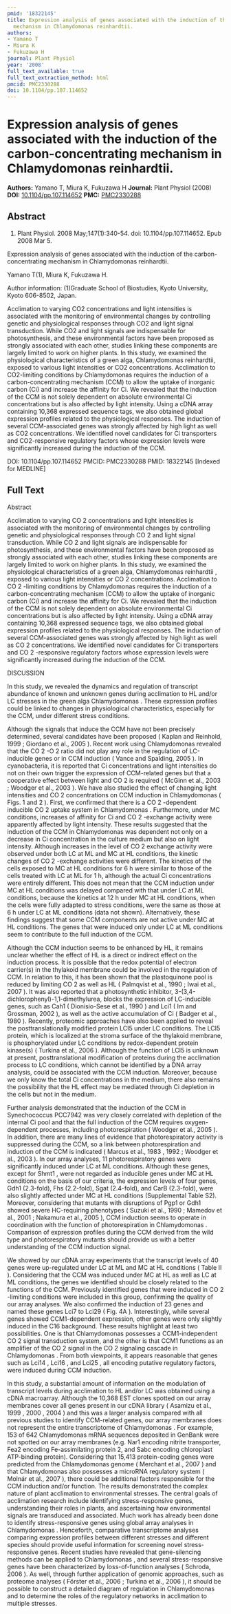 ```yaml
---
pmid: '18322145'
title: Expression analysis of genes associated with the induction of the carbon-concentrating
  mechanism in Chlamydomonas reinhardtii.
authors:
- Yamano T
- Miura K
- Fukuzawa H
journal: Plant Physiol
year: '2008'
full_text_available: true
full_text_extraction_method: html
pmcid: PMC2330288
doi: 10.1104/pp.107.114652
---
```


# Expression analysis of genes associated with the induction of the carbon-concentrating mechanism in Chlamydomonas reinhardtii.
**Authors:** Yamano T, Miura K, Fukuzawa H
**Journal:** Plant Physiol (2008)
**DOI:** [10.1104/pp.107.114652](https://doi.org/10.1104/pp.107.114652)
**PMC:** [PMC2330288](https://www.ncbi.nlm.nih.gov/pmc/articles/PMC2330288/)

## Abstract

1. Plant Physiol. 2008 May;147(1):340-54. doi: 10.1104/pp.107.114652. Epub 2008
Mar  5.

Expression analysis of genes associated with the induction of the 
carbon-concentrating mechanism in Chlamydomonas reinhardtii.

Yamano T(1), Miura K, Fukuzawa H.

Author information:
(1)Graduate School of Biostudies, Kyoto University, Kyoto 606-8502, Japan.

Acclimation to varying CO2 concentrations and light intensities is associated 
with the monitoring of environmental changes by controlling genetic and 
physiological responses through CO2 and light signal transduction. While CO2 and 
light signals are indispensable for photosynthesis, and these environmental 
factors have been proposed as strongly associated with each other, studies 
linking these components are largely limited to work on higher plants. In this 
study, we examined the physiological characteristics of a green alga, 
Chlamydomonas reinhardtii, exposed to various light intensities or CO2 
concentrations. Acclimation to CO2-limiting conditions by Chlamydomonas requires 
the induction of a carbon-concentrating mechanism (CCM) to allow the uptake of 
inorganic carbon (Ci) and increase the affinity for Ci. We revealed that the 
induction of the CCM is not solely dependent on absolute environmental Ci 
concentrations but is also affected by light intensity. Using a cDNA array 
containing 10,368 expressed sequence tags, we also obtained global expression 
profiles related to the physiological responses. The induction of several 
CCM-associated genes was strongly affected by high light as well as CO2 
concentrations. We identified novel candidates for Ci transporters and 
CO2-responsive regulatory factors whose expression levels were significantly 
increased during the induction of the CCM.

DOI: 10.1104/pp.107.114652
PMCID: PMC2330288
PMID: 18322145 [Indexed for MEDLINE]

## Full Text

Abstract

Acclimation to varying CO 2 concentrations and light intensities is associated with the monitoring of environmental changes by controlling genetic and physiological responses through CO 2 and light signal transduction. While CO 2 and light signals are indispensable for photosynthesis, and these environmental factors have been proposed as strongly associated with each other, studies linking these components are largely limited to work on higher plants. In this study, we examined the physiological characteristics of a green alga, Chlamydomonas reinhardtii , exposed to various light intensities or CO 2 concentrations. Acclimation to CO 2 -limiting conditions by Chlamydomonas requires the induction of a carbon-concentrating mechanism (CCM) to allow the uptake of inorganic carbon (Ci) and increase the affinity for Ci. We revealed that the induction of the CCM is not solely dependent on absolute environmental Ci concentrations but is also affected by light intensity. Using a cDNA array containing 10,368 expressed sequence tags, we also obtained global expression profiles related to the physiological responses. The induction of several CCM-associated genes was strongly affected by high light as well as CO 2 concentrations. We identified novel candidates for Ci transporters and CO 2 -responsive regulatory factors whose expression levels were significantly increased during the induction of the CCM.

DISCUSSION

In this study, we revealed the dynamics and regulation of transcript abundance of known and unknown genes during acclimation to HL and/or LC stresses in the green alga Chlamydomonas . These expression profiles could be linked to changes in physiological characteristics, especially for the CCM, under different stress conditions.

Although the signals that induce the CCM have not been precisely determined, several candidates have been proposed ( Kaplan and Reinhold, 1999 ; Giordano et al., 2005 ). Recent work using Chlamydomonas revealed that the CO 2 -O 2 ratio did not play any role in the regulation of LC-inducible genes or in CCM induction ( Vance and Spalding, 2005 ). In cyanobacteria, it is reported that Ci concentrations and light intensities do not on their own trigger the expression of CCM-related genes but that a cooperative effect between light and CO 2 is required ( McGinn et al., 2003 ; Woodger et al., 2003 ). We have also studied the effect of changing light intensities and CO 2 concentrations on CCM induction in Chlamydomonas ( Figs. 1 and 2 ). First, we confirmed that there is a CO 2 -dependent inducible CO 2 uptake system in Chlamydomonas . Furthermore, under MC conditions, increases of affinity for Ci and CO 2 -exchange activity were apparently affected by light intensity. These results suggested that the induction of the CCM in Chlamydomonas was dependent not only on a decrease in Ci concentration in the culture medium but also on light intensity. Although increases in the level of CO 2 exchange activity were observed under both LC at ML and MC at HL conditions, the kinetic changes of CO 2 -exchange activities were different. The kinetics of the cells exposed to MC at HL conditions for 6 h were similar to those of the cells treated with LC at ML for 1 h, although the actual Ci concentrations were entirely different. This does not mean that the CCM induction under MC at HL conditions was delayed compared with that under LC at ML conditions, because the kinetics at 12 h under MC at HL conditions, when the cells were fully adapted to stress conditions, were the same as those at 6 h under LC at ML conditions (data not shown). Alternatively, these findings suggest that some CCM components are not active under MC at HL conditions. The genes that were induced only under LC at ML conditions seem to contribute to the full induction of the CCM.

Although the CCM induction seems to be enhanced by HL, it remains unclear whether the effect of HL is a direct or indirect effect on the induction process. It is possible that the redox potential of electron carrier(s) in the thylakoid membrane could be involved in the regulation of CCM. In relation to this, it has been shown that the plastoquinone pool is reduced by limiting CO 2 as well as HL ( Palmqvist et al., 1990 ; Iwai et al., 2007 ). It was also reported that a photosynthetic inhibitor, 3-(3,4-dichlorophenyl)-1,1-dimethylurea, blocks the expression of LC-inducible genes, such as Cah1 ( Dionisio-Sese et al., 1990 ) and Lci1 ( Im and Grossman, 2002 ), as well as the active accumulation of Ci ( Badger et al., 1980 ). Recently, proteomic approaches have also been applied to reveal the posttranslationally modified protein LCI5 under LC conditions. The LCI5 protein, which is localized at the stroma surface of the thylakoid membrane, is phosphorylated under LC conditions by redox-dependent protein kinase(s) ( Turkina et al., 2006 ). Although the function of LCI5 is unknown at present, posttranslational modification of proteins during the acclimation process to LC conditions, which cannot be identified by a DNA array analysis, could be associated with the CCM induction. Moreover, because we only know the total Ci concentrations in the medium, there also remains the possibility that the HL effect may be mediated through Ci depletion in the cells but not in the medium.

Further analysis demonstrated that the induction of the CCM in Synechococcus PCC7942 was very closely correlated with depletion of the internal Ci pool and that the full induction of the CCM requires oxygen-dependent processes, including photorespiration ( Woodger et al., 2005 ). In addition, there are many lines of evidence that photorespiratory activity is suppressed during the CCM, so a link between photorespiration and induction of the CCM is indicated ( Marcus et al., 1983 , 1992 ; Woodger et al., 2003 ). In our array analyses, 11 photorespiratory genes were significantly induced under LC at ML conditions. Although these genes, except for Shmt1 , were not regarded as inducible genes under MC at HL conditions on the basis of our criteria, the expression levels of four genes, Gdh1 (2.3-fold), Fhs (2.2-fold), Sgat (2.4-fold), and CarB (2.3-fold), were also slightly affected under MC at HL conditions (Supplemental Table S2). Moreover, considering that mutants with disruptions of Pgp1 or Gdh1 showed severe HC-requiring phenotypes ( Suzuki et al., 1990 ; Mamedov et al., 2001 ; Nakamura et al., 2005 ), CCM induction seems to operate in coordination with the function of photorespiration in Chlamydomonas . Comparison of expression profiles during the CCM derived from the wild type and photorespiratory mutants should provide us with a better understanding of the CCM induction signal.

We showed by our cDNA array experiments that the transcript levels of 40 genes were up-regulated under LC at ML and MC at HL conditions ( Table II ). Considering that the CCM was induced under MC at HL as well as LC at ML conditions, the genes we identified should be closely related to the functions of the CCM. Previously identified genes that were induced in CO 2 -limiting conditions were included in this group, confirming the quality of our array analyses. We also confirmed the induction of 23 genes and named these genes Lci7 to Lci29 ( Fig. 4A ). Interestingly, while several genes showed CCM1-dependent expression, other genes were only slightly induced in the C16 background. These results highlight at least two possibilities. One is that Chlamydomonas possesses a CCM1-independent CO 2 signal transduction system, and the other is that CCM1 functions as an amplifier of the CO 2 signal in the CO 2 signaling cascade in Chlamydomonas . From both viewpoints, it appears reasonable that genes such as Lci14 , Lci16 , and Lci25 , all encoding putative regulatory factors, were induced during CCM induction.

In this study, a substantial amount of information on the modulation of transcript levels during acclimation to HL and/or LC was obtained using a cDNA macroarray. Although the 10,368 EST clones spotted on our array membranes cover all genes present in our cDNA library ( Asamizu et al., 1999 , 2000 , 2004 ) and this was a larger analysis compared with all previous studies to identify CCM-related genes, our array membranes does not represent the entire transcriptome of Chlamydomonas . For example, 153 of 642 Chlamydomonas mRNA sequences deposited in GenBank were not spotted on our array membranes (e.g. Nar1 encoding nitrite transporter, Fea2 encoding Fe-assimilating protein 2, and Sabc encoding chloroplast ATP-binding protein). Considering that 15,413 protein-coding genes were predicted from the Chlamydomonas genome ( Merchant et al., 2007 ) and that Chlamydomonas also possesses a microRNA regulatory system ( Molnár et al., 2007 ), there could be additional factors responsible for the CCM induction and/or function. The results demonstrated the complex nature of plant acclimation to environmental stresses. The central goals of acclimation research include identifying stress-responsive genes, understanding their roles in plants, and ascertaining how environmental signals are transduced and associated. Much work has already been done to identify stress-responsive genes using global array analyses in Chlamydomonas . Henceforth, comparative transcriptome analyses comparing expression profiles between different stresses and different species should provide useful information for screening novel stress-responsive genes. Recent studies have revealed that gene-silencing methods can be applied to Chlamydomonas , and several stress-responsive genes have been characterized by loss-of-function analyses ( Schroda, 2006 ). As well, through further application of genomic approaches, such as proteome analyses ( Förster et al., 2006 ; Turkina et al., 2006 ), it should be possible to construct a detailed diagram of regulation in Chlamydomonas and to determine the roles of the regulatory networks in acclimation to multiple stresses.
